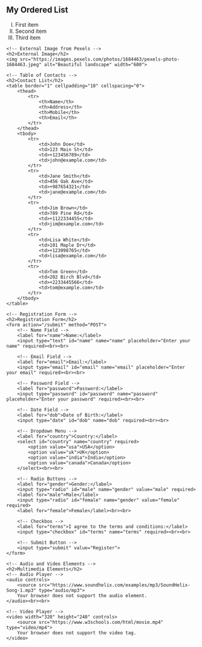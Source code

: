 <!DOCTYPE html>
<html lang="en">

<head>
    <meta charset="UTF-8">
    <meta name="viewport" content="width=device-width, initial-scale=1.0">
    <title>Advanced HTML5 Elements and Forms</title>
</head>

<body>
    <!-- Ordered List with Roman Numerals -->
    <h2>My Ordered List</h2>
    <ol type="I">
        <li>First item</li>
        <li>Second item</li>
        <li>Third item</li>
    </ol>

    <!-- External Image from Pexels -->
    <h2>External Image</h2>
    <img src="https://images.pexels.com/photos/1684463/pexels-photo-1684463.jpeg" alt="Beautiful landscape" width="600">

    <!-- Table of Contacts -->
    <h2>Contact List</h2>
    <table border="1" cellpadding="10" cellspacing="0">
        <thead>
            <tr>
                <th>Name</th>
                <th>Address</th>
                <th>Mobile</th>
                <th>Email</th>
            </tr>
        </thead>
        <tbody>
            <tr>
                <td>John Doe</td>
                <td>123 Main St</td>
                <td>+123456789</td>
                <td>john@example.com</td>
            </tr>
            <tr>
                <td>Jane Smith</td>
                <td>456 Oak Ave</td>
                <td>+987654321</td>
                <td>jane@example.com</td>
            </tr>
            <tr>
                <td>Jim Brown</td>
                <td>789 Pine Rd</td>
                <td>+1122334455</td>
                <td>jim@example.com</td>
            </tr>
            <tr>
                <td>Lisa White</td>
                <td>101 Maple Dr</td>
                <td>+123098765</td>
                <td>lisa@example.com</td>
            </tr>
            <tr>
                <td>Tom Green</td>
                <td>202 Birch Blvd</td>
                <td>+2233445566</td>
                <td>tom@example.com</td>
            </tr>
        </tbody>
    </table>

    <!-- Registration Form -->
    <h2>Registration Form</h2>
    <form action="/submit" method="POST">
        <!-- Name Field -->
        <label for="name">Name:</label>
        <input type="text" id="name" name="name" placeholder="Enter your name" required><br><br>

        <!-- Email Field -->
        <label for="email">Email:</label>
        <input type="email" id="email" name="email" placeholder="Enter your email" required><br><br>

        <!-- Password Field -->
        <label for="password">Password:</label>
        <input type="password" id="password" name="password" placeholder="Enter your password" required><br><br>

        <!-- Date Field -->
        <label for="dob">Date of Birth:</label>
        <input type="date" id="dob" name="dob" required><br><br>

        <!-- Dropdown Menu -->
        <label for="country">Country:</label>
        <select id="country" name="country" required>
            <option value="usa">USA</option>
            <option value="uk">UK</option>
            <option value="india">India</option>
            <option value="canada">Canada</option>
        </select><br><br>

        <!-- Radio Buttons -->
        <label for="gender">Gender:</label>
        <input type="radio" id="male" name="gender" value="male" required>
        <label for="male">Male</label>
        <input type="radio" id="female" name="gender" value="female" required>
        <label for="female">Female</label><br><br>

        <!-- Checkbox -->
        <label for="terms">I agree to the terms and conditions:</label>
        <input type="checkbox" id="terms" name="terms" required><br><br>

        <!-- Submit Button -->
        <input type="submit" value="Register">
    </form>

    <!-- Audio and Video Elements -->
    <h2>Multimedia Elements</h2>
    <!-- Audio Player -->
    <audio controls>
        <source src="https://www.soundhelix.com/examples/mp3/SoundHelix-Song-1.mp3" type="audio/mp3">
        Your browser does not support the audio element.
    </audio><br><br>

    <!-- Video Player -->
    <video width="320" height="240" controls>
        <source src="https://www.w3schools.com/html/movie.mp4" type="video/mp4">
        Your browser does not support the video tag.
    </video>
</body>

</html>

